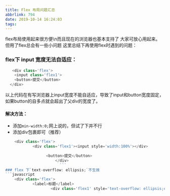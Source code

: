 ```yaml
---
title: Flex 布局问题汇总
abbrlink: 794
date: 2019-10-14 16:24:03
tags:
---
```

flex布局使用起来很方便\n而且现在的浏览器也基本支持了
大家可放心用起来。
但用了flex总会有一些小问题
这里总结下再使用flex时遇到的问题：

### flex下 input 宽度无法自适应：
```javascript
   <div class='flex'>        
    <input class='flex1'>
    <button>提交</button>
  </div>
```
               
以上代码在有写浏览器上input宽度不能自适应，导致了input和button宽度固定，如果button的自多点就会超出了父div的宽度了。
#### 解决方法：
- 添加`min-width:0;`网上说的，但试了下并不行
- 添加div包裹即可（推荐）
```javascript
    <div class='flex'>
            <div class='flex1'><input style='width:100%'></div>
                    
                  <button>提交</button>
                      </div>
                        ```
### flex 下`text-overflow: ellipsis;`不生效
```javascript
    <div class='flex'>
            <label>标题</label>
                    <div class='flex1' style='text-overflow: ellipsis;overflow:hidden;white-space: nowrap;'>奥术大师多按时发斯蒂芬斯蒂芬斯蒂芬斯蒂芬是否水电费水电费水电费水电费水电费水电费水电费水电费</div>\n    </div>\n    ```\n    以上的div还是不能让`text-overflow: ellipsis`生效\n    \n    #### 解决方法\n    \n    - 父flex加`min-width:0;`\n      ```javascript\n        <div class='flex' style='min-width:0;'>\n            <label>标题</label>\n            <div class='flex1' style='text-overflow: ellipsis;overflow:hidden;white-space: nowrap;'>奥术大师多按时发斯蒂芬斯蒂芬斯蒂芬斯蒂芬是否水电费水电费水电费水电费水电费水电费水电费水电费</div>\n        </div>\n      ```
